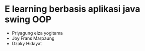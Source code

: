 # E learning berbasis aplikasi java swing OOP
- Priyagung elza yogitama
- Joy Frans Marpaung
- Dzaky Hidayat
